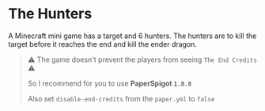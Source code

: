# The Hunters
A Minecraft mini game has a target and 6 hunters.
The hunters are to kill the target before it reaches the end and kill the ender dragon.

> ⚠️ The game doesn't prevent the players from seeing `The End Credits` ⚠
>
> So I recommend for you to use **PaperSpigot `1.8.8`**
> 
> Also set `disable-end-credits` from the `paper.yml` to `false`
